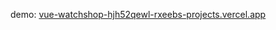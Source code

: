 demo: [vue-watchshop-hjh52qewl-rxeebs-projects.vercel.app
](https://vue-watchshop-ggl5w8w36-rxeebs-projects.vercel.app/)
